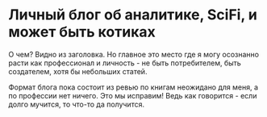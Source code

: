 # Личный блог об аналитике, SciFi, и может быть котиках

О чем? Видно из заголовка. 
Но главное это место где я могу осознанно расти как профессионал и личность - не быть потребителем, быть создателем, хотя бы небольших статей.

Формат блога пока состоит из ревью по книгам неожидано для меня, а по профессии нет ничего. Это мы исправим! Ведь как говорится - если долго мучится, то что-то да получится. 
